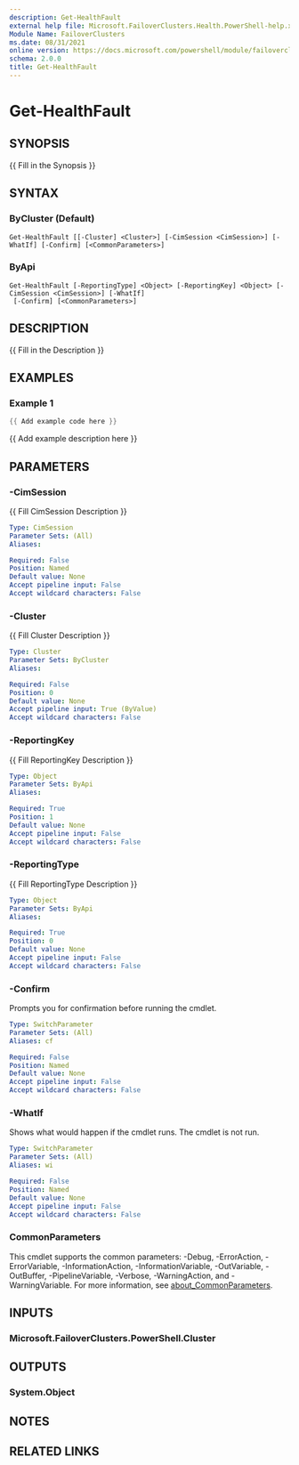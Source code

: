 ```yaml
---
description: Get-HealthFault
external help file: Microsoft.FailoverClusters.Health.PowerShell-help.xml
Module Name: FailoverClusters
ms.date: 08/31/2021
online version: https://docs.microsoft.com/powershell/module/failoverclusters/get-healthfault?view=windowsserver2022-ps&wt.mc_id=ps-gethelp
schema: 2.0.0
title: Get-HealthFault
---
```


# Get-HealthFault

## SYNOPSIS
{{ Fill in the Synopsis }}

## SYNTAX

### ByCluster (Default)
```
Get-HealthFault [[-Cluster] <Cluster>] [-CimSession <CimSession>] [-WhatIf] [-Confirm] [<CommonParameters>]
```

### ByApi
```
Get-HealthFault [-ReportingType] <Object> [-ReportingKey] <Object> [-CimSession <CimSession>] [-WhatIf]
 [-Confirm] [<CommonParameters>]
```

## DESCRIPTION
{{ Fill in the Description }}

## EXAMPLES

### Example 1
```powershell
{{ Add example code here }}
```

{{ Add example description here }}

## PARAMETERS

### -CimSession
{{ Fill CimSession Description }}

```yaml
Type: CimSession
Parameter Sets: (All)
Aliases:

Required: False
Position: Named
Default value: None
Accept pipeline input: False
Accept wildcard characters: False
```

### -Cluster
{{ Fill Cluster Description }}

```yaml
Type: Cluster
Parameter Sets: ByCluster
Aliases:

Required: False
Position: 0
Default value: None
Accept pipeline input: True (ByValue)
Accept wildcard characters: False
```

### -ReportingKey
{{ Fill ReportingKey Description }}

```yaml
Type: Object
Parameter Sets: ByApi
Aliases:

Required: True
Position: 1
Default value: None
Accept pipeline input: False
Accept wildcard characters: False
```

### -ReportingType
{{ Fill ReportingType Description }}

```yaml
Type: Object
Parameter Sets: ByApi
Aliases:

Required: True
Position: 0
Default value: None
Accept pipeline input: False
Accept wildcard characters: False
```

### -Confirm
Prompts you for confirmation before running the cmdlet.

```yaml
Type: SwitchParameter
Parameter Sets: (All)
Aliases: cf

Required: False
Position: Named
Default value: None
Accept pipeline input: False
Accept wildcard characters: False
```

### -WhatIf
Shows what would happen if the cmdlet runs.
The cmdlet is not run.

```yaml
Type: SwitchParameter
Parameter Sets: (All)
Aliases: wi

Required: False
Position: Named
Default value: None
Accept pipeline input: False
Accept wildcard characters: False
```

### CommonParameters
This cmdlet supports the common parameters: -Debug, -ErrorAction, -ErrorVariable, -InformationAction, -InformationVariable, -OutVariable, -OutBuffer, -PipelineVariable, -Verbose, -WarningAction, and -WarningVariable. For more information, see [about_CommonParameters](http://go.microsoft.com/fwlink/?LinkID=113216).

## INPUTS

### Microsoft.FailoverClusters.PowerShell.Cluster

## OUTPUTS

### System.Object
## NOTES

## RELATED LINKS
